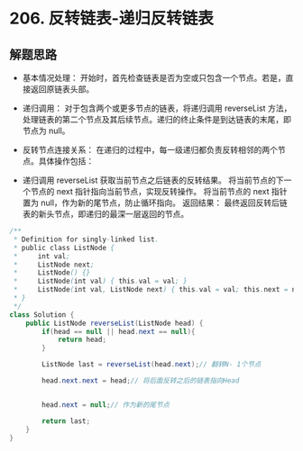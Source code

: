 # 206. 反转链表-递归反转链表

## 解题思路

* 基本情况处理： 开始时，首先检查链表是否为空或只包含一个节点。若是，直接返回原链表头部。

* 递归调用： 对于包含两个或更多节点的链表，将递归调用 reverseList 方法，处理链表的第二个节点及其后续节点。递归的终止条件是到达链表的末尾，即节点为 null。

* 反转节点连接关系： 在递归的过程中，每一级递归都负责反转相邻的两个节点。具体操作包括：

* 递归调用 reverseList 获取当前节点之后链表的反转结果。
将当前节点的下一个节点的 next 指针指向当前节点，实现反转操作。
将当前节点的 next 指针置为 null，作为新的尾节点，防止循环指向。
返回结果： 最终返回反转后链表的新头节点，即递归的最深一层返回的节点。

```java
/**
 * Definition for singly-linked list.
 * public class ListNode {
 *     int val;
 *     ListNode next;
 *     ListNode() {}
 *     ListNode(int val) { this.val = val; }
 *     ListNode(int val, ListNode next) { this.val = val; this.next = next; }
 * }
 */
class Solution {
    public ListNode reverseList(ListNode head) {
        if(head == null || head.next == null){
            return head;
        }

        ListNode last = reverseList(head.next);// 翻转N- 1个节点

        head.next.next = head;// 将后面反转之后的链表指向Head


        head.next = null;// 作为新的尾节点

        return last;
    }
}

```
